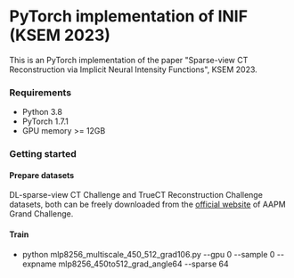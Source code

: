 # PyTorch implementation of INIF (KSEM 2023)
This is an PyTorch implementation of the paper "Sparse-view CT Reconstruction via Implicit Neural Intensity Functions", KSEM 2023.

### Requirements
* Python 3.8
* PyTorch 1.7.1
* GPU memory >= 12GB

### Getting started
#### Prepare datasets
DL-sparse-view CT Challenge and TrueCT Reconstruction Challenge datasets, both can be freely downloaded from the [official website](https://www.aapm.org/GrandChallenge/) of AAPM Grand Challenge.

#### Train
* python mlp8256_multiscale_450_512_grad106.py --gpu 0 --sample 0 --expname mlp8256_450to512_grad_angle64 --sparse 64
